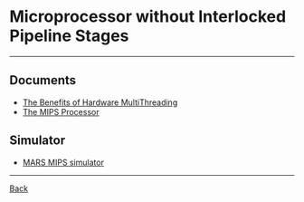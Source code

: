 # Microprocessor without Interlocked Pipeline Stages

---

## Documents

- [The Benefits of Hardware MultiThreading](https://mips.com/wp-content/uploads/2024/04/MIPSMultiThreadingWhitepaper0424.pdf)
- [The MIPS Processor](https://www.d.umn.edu/~gshute/mips/MIPS.html)

## Simulator

- [MARS MIPS simulator](https://courses.missouristate.edu/KenVollmar/MARS/)

---

[Back](./../../readme.md)
